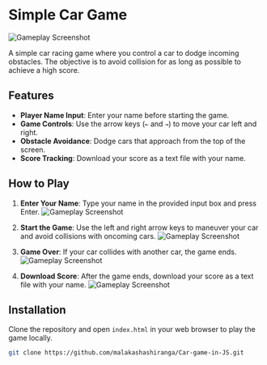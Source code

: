 # Simple Car Game

![Gameplay Screenshot](screenshot.png)

A simple car racing game where you control a car to dodge incoming obstacles. The objective is to avoid collision for as long as possible to achieve a high score.

## Features

- **Player Name Input**: Enter your name before starting the game.
- **Game Controls**: Use the arrow keys (`←` and `→`) to move your car left and right.
- **Obstacle Avoidance**: Dodge cars that approach from the top of the screen.
- **Score Tracking**: Download your score as a text file with your name.

## How to Play

1. **Enter Your Name**: Type your name in the provided input box and press Enter.
![Gameplay Screenshot](screenshot.png)

3. **Start the Game**: Use the left and right arrow keys to maneuver your car and avoid collisions with oncoming cars.
![Gameplay Screenshot](screenshot.png)
   
5. **Game Over**: If your car collides with another car, the game ends.
![Gameplay Screenshot](screenshot.png)

7. **Download Score**: After the game ends, download your score as a text file with your name.
![Gameplay Screenshot](screenshot.png)

## Installation

Clone the repository and open `index.html` in your web browser to play the game locally.

```bash
git clone https://github.com/malakashashiranga/Car-game-in-JS.git


